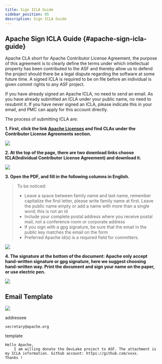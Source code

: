 ```yaml
---
title: Sign ICLA Guide
sidebar_position: 05
description: Sign ICLA Guide
---
```


## Apache Sign ICLA Guide {#apache-sign-icla-guide}

Apache CLA short for Apache Contributor License Agreement, the purpose of this agreement is to clearly define the terms under which intellectual property has been contributed to the ASF and thereby allow us to defend the project should there be a legal dispute regarding the software at some future time.
A signed ICLA is required to be on file before an individual is given commit rights to any ASF project.

If you have already signed an Apache ICLA, no need to send an email. As you have already submitted an ICLA under your public name, no need to resubmit it. If you have never signed an ICLA, please indicate this in your email, and PMC can apply for this account directly.

The process of submitting ICLA are:

**1. First, click the link [Apache Licenses](https://www.apache.org/licenses/#clas) and find CLAs under the Contributor License Agreements section.**

![](/img/Icla/page_link.png)

**2. At the top of the page, there are two download links choose ICLA(Individual Contributor License Agreement) and download it.**

![](/img/Icla/download.png)

**3. Open the PDF, and fill in the following columns in English.**

> To be noticed:
>
> - Leave a space between family name and last name, remember capitalize the first letter, please write family name at first. Leave the public name empty or add a name with more than a single word; this is not an id
> - Include your complete postal address where you receive postal mail, not a conference room or corporate address
> - If you sign with a gpg signature, be sure that the email in the public key matches the email on the form
> - Preferred Apache id(s) is a required field for committers.

![](/img/Icla/write_info.png)

**4. The signature at the bottom of the document: Apache only accept hand-written signature or gpg signature, here we suggest choosing hand-written way. Print the document and sign your name on the paper, or use electric pen.**

![](/img/Icla/sign.png)

## Email Template 

![](/img/Icla/email.png)

addressee

```
secretary@apache.org
```

template

```
Hello Apache,
    I am willing donate the DevLake project to ASF. The attachment is my ICLA information. Github account: https://github.com/xxxx.
Thanks !
```
